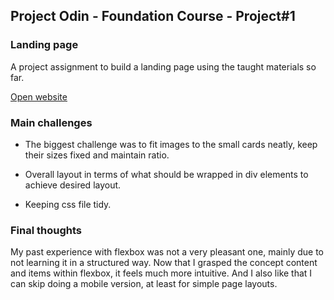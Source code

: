 ## Project Odin - Foundation Course - Project#1
### Landing page

A project assignment to build a landing page using the taught materials so far.

[Open website](https://ignasc.github.io/projectodin-foundations-project-1landingpage/)

### Main challenges

* The biggest challenge was to fit images to the small cards neatly, keep their sizes fixed and maintain ratio.

* Overall layout in terms of what should be wrapped in div elements to achieve desired layout.

* Keeping css file tidy.

### Final thoughts

My past experience with flexbox was not a very pleasant one, mainly due to not learning it in a structured way. Now that I grasped the concept content and items within flexbox, it feels much more intuitive. And I also like that I can skip doing a mobile version, at least for simple page layouts.
